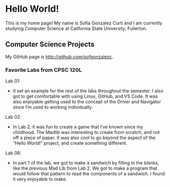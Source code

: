 # Hello World!
This is my home page! My name is Sofia Gonzalez Curti and I am currently studying Computer Science at California State University, Fullerton.

## Computer Science Projects
My GitHub page is http://github.com/sofgonzalezc.

### Favorite Labs from CPSC 120L
Lab 01:
* It set an example for the rest of the labs throughout the semester. I also got to get comfortable with using Linux, GitHub, and VS Code. It was also enjoyable getting used to the concept of the Driver and Navigator since I’m used to working individually. 

Lab 02:
* In Lab 2, it was fun to create a game that I’ve known since my childhood. The Madlib was interesting to create from scratch, and not off a piece of paper. It was also cool to go beyond the aspect of the “Hello World!” project, and create something different. 

Lab 06:
* In part 1 of the lab, we got to make a sandwich by filling in the blanks, like the previous Mad Lib from Lab 2. We got to make a program that would follow that pattern to read the components of a sandwich. I found it very enjoyable to make.
